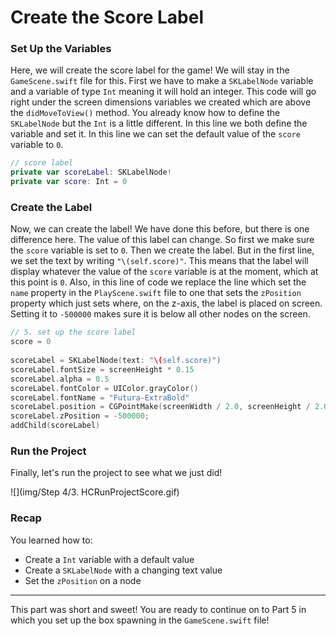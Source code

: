 # Create the Score Label

### Set Up the Variables

Here, we will create the score label for the game! We will stay in the `GameScene.swift` file for this. First we have to make a `SKLabelNode` variable and a variable of type `Int` meaning it will hold an integer. This code will go right under the screen dimensions variables we created which are above the `didMoveToView()` method. You already know how to define the `SKLabelNode` but the `Int` is a little different. In this line we both define the variable and set it. In this line we can set the default value of the `score` variable to `0`.

```swift
// score label
private var scoreLabel: SKLabelNode!
private var score: Int = 0
```
    
### Create the Label

Now, we can create the label! We have done this before, but there is one difference here. The value of this label can change. So first we make sure the `score` variable is set to `0`. Then we create the label. But in the first line, we set the text by writing `"\(self.score)"`. This means that the label will display whatever the value of the `score` variable is at the moment, which at this point is `0`. Also, in this line of code we replace the line which set the `name` property in the `PlayScene.swift` file to one that sets the `zPosition` property which just sets where, on the z-axis, the label is placed on screen. Setting it to `-500000` makes sure it is below all other nodes on the screen.

```swift
// 5. set up the score label
score = 0
        
scoreLabel = SKLabelNode(text: "\(self.score)")
scoreLabel.fontSize = screenHeight * 0.15
scoreLabel.alpha = 0.5
scoreLabel.fontColor = UIColor.grayColor()
scoreLabel.fontName = "Futura-ExtraBold"
scoreLabel.position = CGPointMake(screenWidth / 2.0, screenHeight / 2.0)
scoreLabel.zPosition = -500000;
addChild(scoreLabel)
```        
        
### Run the Project

 Finally, let's run the project to see what we just did!
 
 ![](img/Step 4/3. HCRunProjectScore.gif)
 
### Recap

You learned how to:

* Create a `Int` variable with a default value
* Create a `SKLabelNode` with a changing text value
* Set the `zPosition` on a node

--------------------------------------------------------------------------------

This part was short and sweet! You are ready to continue on to Part 5 in which you set up the box spawning in the `GameScene.swift` file!